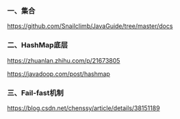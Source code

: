 ### 一、集合

https://github.com/Snailclimb/JavaGuide/tree/master/docs



### 二、HashMap底层

https://zhuanlan.zhihu.com/p/21673805

https://javadoop.com/post/hashmap



### 三、Fail-fast机制

<https://blog.csdn.net/chenssy/article/details/38151189>
